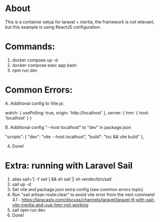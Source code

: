 # About

This is a container setup for laravel + inertia, the framework is not relevant, but this example is using ReactJS configuration. 

# Commands:

1. docker compose up -d
2. docker-compose exec app bash
3. npm run dev

# Common Errors:

A. Additional config to Vite.js:

watch: {
        usePolling: true,
        origin: 'http://localhost'
    },
    server: {
        hmr: {
            host: 'localhost'
    }
}

B. Additional config "--host localhost" to "dev" in package.json

"scripts": {
        "dev": "vite --host localhost",
        "build": "tsc && vite build"
},

4. Done!

# Extra: running with Laravel Sail

1. alias sail='[ -f sail ] && sh sail || sh vendor/bin/sail'
2. sail up -d
3. Set vite and package.json extra config (see common errors topic)
4. Run "sail artisan route:clear" to avoid vite error from the next command
       4.1 - https://laracasts.com/discuss/channels/laravel/laravel-9-with-sail-vite-inertia-and-vue-hmr-not-working
6. sail npm run dev 
7. Done!




